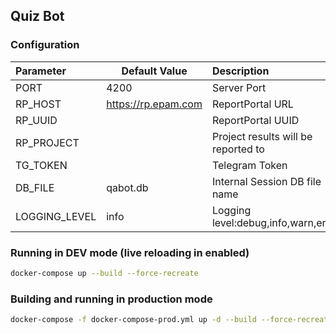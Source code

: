 ## Quiz Bot

### Configuration

| Parameter      | Default Value             | Description                         |
| :------------- | ------------------------- | :--------------------------------   |
| PORT           | 4200                      | Server Port                         |
| RP_HOST        | https://rp.epam.com       | ReportPortal URL                    |
| RP_UUID        |                           | ReportPortal UUID                   |
| RP_PROJECT     |                           | Project results will be reported to |
| TG_TOKEN       |                           | Telegram Token                      |
| DB_FILE        | qabot.db                  | Internal Session DB file name       |
| LOGGING_LEVEL  | info                      | Logging level:debug,info,warn,error |

### Running in DEV mode (live reloading in enabled)
```sh
docker-compose up --build --force-recreate
```


### Building and running in production mode
```sh
docker-compose -f docker-compose-prod.yml up -d --build --force-recreate
```
